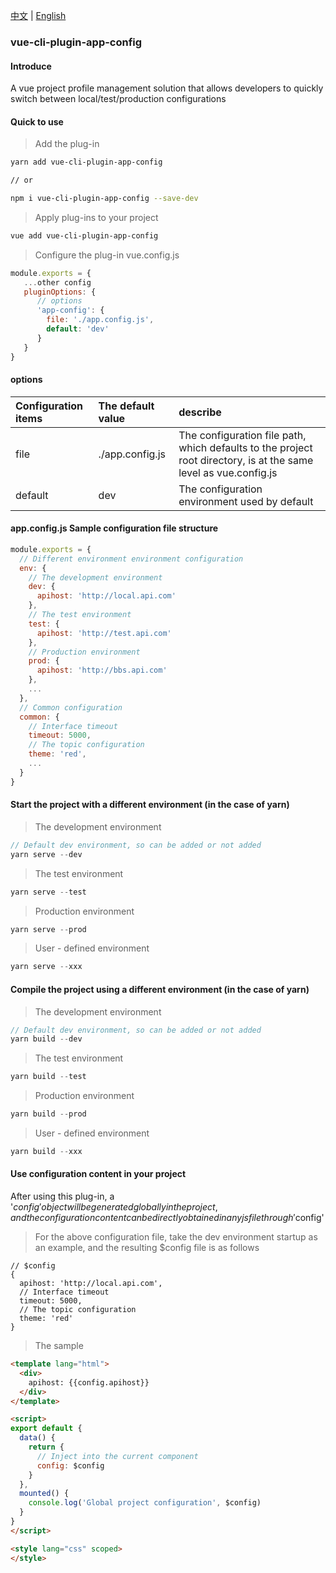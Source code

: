 [中文](https://github.com/Ivorzk/vue-cli-plugin-app-config/wiki/doc_zh) | [English](https://github.com/Ivorzk/vue-cli-plugin-app-config/wiki/doc_en)

### vue-cli-plugin-app-config

#### Introduce

A vue project profile management solution that allows developers to quickly switch between local/test/production configurations

#### Quick to use

> Add the plug-in

```sh
yarn add vue-cli-plugin-app-config

// or

npm i vue-cli-plugin-app-config --save-dev
```

> Apply plug-ins to your project

```sh
vue add vue-cli-plugin-app-config
```

> Configure the plug-in vue.config.js

```js
module.exports = {
   ...other config
   pluginOptions: {
      // options
      'app-config': {
        file: './app.config.js',
        default: 'dev'
      }
   }
}
```

#### options

| Configuration items     | The default value            | describe        |
| :------ | :------------- | :-------- |
| file    | ./app.config.js | The configuration file path, which defaults to the project root directory, is at the same level as vue.config.js    |
| default | dev            | The configuration environment used by default |

#### app.config.js Sample configuration file structure

```js
module.exports = {
  // Different environment environment configuration
  env: {
    // The development environment
    dev: {
      apihost: 'http://local.api.com'
    },
    // The test environment
    test: {
      apihost: 'http://test.api.com'
    },
    // Production environment
    prod: {
      apihost: 'http://bbs.api.com'
    },
    ...
  },
  // Common configuration
  common: {
    // Interface timeout
    timeout: 5000,
    // The topic configuration
    theme: 'red',
    ...
  }
}
```

#### Start the project with a different environment (in the case of yarn)

> The development environment

```js
// Default dev environment, so can be added or not added
yarn serve --dev
```

> The test environment

```js
yarn serve --test
```

> Production environment

```js
yarn serve --prod
```

> User - defined environment

```js
yarn serve --xxx
```

#### Compile the project using a different environment (in the case of yarn)

> The development environment

```js
// Default dev environment, so can be added or not added
yarn build --dev
```

> The test environment

```js
yarn build --test
```

> Production environment

```js
yarn build --prod
```

> User - defined environment

```js
yarn build --xxx
```

#### Use configuration content in your project

After using this plug-in, a '$config' object will be generated globally in the project, and the configuration content can be directly obtained in any js file through '$config'

> For the above configuration file, take the dev environment startup as an example, and the resulting $config file is as follows

```
// $config
{
  apihost: 'http://local.api.com',
  // Interface timeout
  timeout: 5000,
  // The topic configuration
  theme: 'red'
}
```

> The sample

```html
<template lang="html">
  <div>
    apihost: {{config.apihost}}
  </div>
</template>

<script>
export default {
  data() {
    return {
      // Inject into the current component
      config: $config
    }
  },
  mounted() {
    console.log('Global project configuration', $config)
  }
}
</script>

<style lang="css" scoped>
</style>
```
